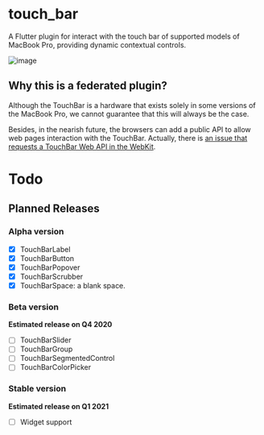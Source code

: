 # touch_bar

A Flutter plugin for interact with the touch bar of supported models of MacBook Pro, providing dynamic contextual controls.

![image](https://user-images.githubusercontent.com/24459435/111548272-beb19100-877a-11eb-88dc-f54b0b046bd3.png)

## Why this is a federated plugin?

Although the TouchBar is a hardware that exists solely in some versions of the MacBook Pro, we cannot guarantee that this will always be the case.

Besides, in the nearish future, the browsers can add a public API to allow  web pages interaction with the TouchBar. Actually, there is [an issue that requests a TouchBar Web API in the WebKit][1].

# Todo

## Planned Releases

### Alpha version

- [X] TouchBarLabel
- [x] TouchBarButton
- [X] TouchBarPopover
- [X] TouchBarScrubber
- [X] TouchBarSpace: a blank space.

### Beta version

**Estimated release on Q4 2020**

- [ ] TouchBarSlider
- [ ] TouchBarGroup
- [ ] TouchBarSegmentedControl
- [ ] TouchBarColorPicker

### Stable version

**Estimated release on Q1 2021**

- [ ] Widget support

[1]: https://bugs.webkit.org/show_bug.cgi?id=178736

